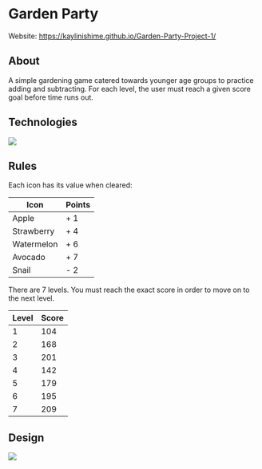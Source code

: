 # Garden Party

Website: https://kaylinishime.github.io/Garden-Party-Project-1/

## About
A simple gardening game catered towards younger age groups to practice adding and subtracting. For each level, the user must reach a given score goal before time runs out. 

## Technologies
<img src="http://i.imgur.com/vnRcsRj.jpg">

## Rules
Each icon has its value when cleared:

| Icon       | Points | 
| ---------- |:------ |
| Apple      | + 1    |
| Strawberry | + 4    |
| Watermelon | + 6    |
| Avocado    | + 7    |
| Snail      | - 2    |

There are 7 levels. You must reach the exact score in order to move on to the next level.

| Level      |  Score | 
| ---------- |:------ |
| 1          | 104    |
| 2          | 168    |
| 3          | 201    |
| 4          | 142    |
| 5          | 179    |
| 6          | 195    |
| 7          | 209    |
## Design
<img src="http://i.imgur.com/lzpg6Hj.jpg">
